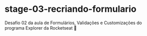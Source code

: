 # stage-03-recriando-formulario
Desafio 02 da aula de Formulários, Validações e Customizações do programa Explorer da Rocketseat 🚀
